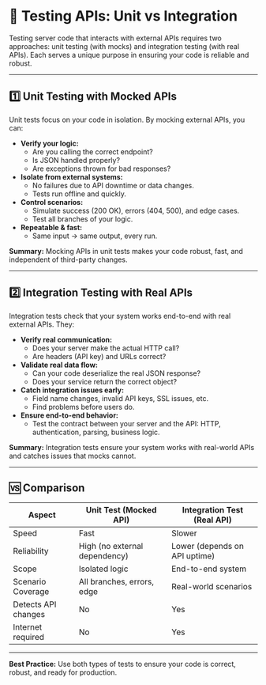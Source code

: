 # 🧪 Testing APIs: Unit vs Integration

Testing server code that interacts with external APIs requires two approaches: unit testing (with mocks) and integration testing (with real APIs). Each serves a unique purpose in ensuring your code is reliable and robust.

---

## 1️⃣ Unit Testing with Mocked APIs

Unit tests focus on your code in isolation. By mocking external APIs, you can:

- **Verify your logic:**
    - Are you calling the correct endpoint?
    - Is JSON handled properly?
    - Are exceptions thrown for bad responses?
- **Isolate from external systems:**
    - No failures due to API downtime or data changes.
    - Tests run offline and quickly.
- **Control scenarios:**
    - Simulate success (200 OK), errors (404, 500), and edge cases.
    - Test all branches of your logic.
- **Repeatable & fast:**
    - Same input → same output, every run.

**Summary:** Mocking APIs in unit tests makes your code robust, fast, and independent of third-party changes.

---

## 2️⃣ Integration Testing with Real APIs

Integration tests check that your system works end-to-end with real external APIs. They:

- **Verify real communication:**
    - Does your server make the actual HTTP call?
    - Are headers (API key) and URLs correct?
- **Validate real data flow:**
    - Can your code deserialize the real JSON response?
    - Does your service return the correct object?
- **Catch integration issues early:**
    - Field name changes, invalid API keys, SSL issues, etc.
    - Find problems before users do.
- **Ensure end-to-end behavior:**
    - Test the contract between your server and the API: HTTP, authentication, parsing, business logic.

**Summary:** Integration tests ensure your system works with real-world APIs and catches issues that mocks cannot.

---

## 🆚 Comparison

| Aspect              | Unit Test (Mocked API)        | Integration Test (Real API)   |
|---------------------|-------------------------------|-------------------------------|
| Speed               | Fast                          | Slower                        |
| Reliability         | High (no external dependency) | Lower (depends on API uptime) |
| Scope               | Isolated logic                | End-to-end system             |
| Scenario Coverage   | All branches, errors, edge    | Real-world scenarios          |
| Detects API changes | No                            | Yes                           |
| Internet required   | No                            | Yes                           |

---

**Best Practice:** Use both types of tests to ensure your code is correct, robust, and ready for production.
